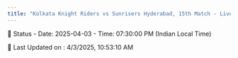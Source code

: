 ```yaml
---
title: "Kolkata Knight Riders vs Sunrisers Hyderabad, 15th Match - Live Cricket Score"
---
```


📑 Status - Date: 2025-04-03 - Time: 07:30:00 PM (Indian Local Time)

📝 Last Updated on : 4/3/2025, 10:53:10 AM  

